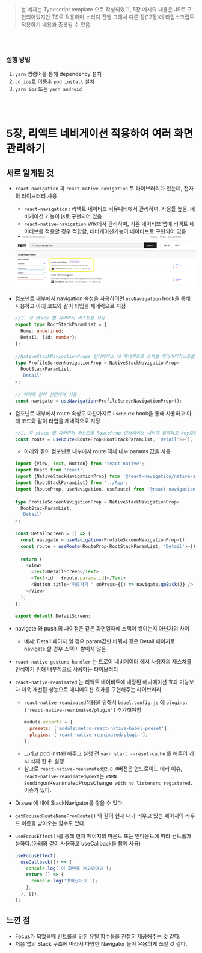 > 본 예제는 Typescript template 으로 작성되었고, 5장 예시의 내용은 JS로 구현되어있지만 TS로 적용하며 스터디 진행
> 그래서 다른 장(12장)에 타입스크립트 적용하기 내용과 중복될 수 있음

<br/>

<br/>

### 실행 방법

1. `yarn` 명령어를 통해 dependency 설치
2. `cd ios`로 이동후 `pod install` 설치
3. `yarn ios` 또는 `yarn android`

<br/>
<br/>

# 5장, 리액트 네비게이션 적용하여 여러 화면 관리하기

## 새로 알게된 것

- `react-navigation` 과 `react-native-navigation` 두 라이브러리가 있는데, 전자의 라이브러리 사용

  - `react-navigation` : 리액트 네이티브 커뮤니티에서 관리하며, 사용률 높음, 네비게이션 기능이 js로 구현되어 있음
  - `react-native-navigation` Wix에서 관리하며, 기존 네이티브 앱에 리액트 네이티브를 적용할 경우 적합함, 네비게이션기능이 네이티브로 구현되어 있음

  <img src="../capture/differntLibrary.png" width="800">

  <br/>

- 컴포넌트 내부에서 navigation 속성을 사용하려면 `useNavigation` hook을 통해 사용하고 아래 코드와 같이 타입을 제네릭으로 지정

  ```typescript
  //1. 각 stack 별 파라미터 리스트를 작성
  export type RootStackParamList = {
    Home: undefined;
    Detail: {id: number};
  };

  //NativeStackNavigationProps 인터페이스 내 제네릭으로 스택별 파라미터리스트를 넣고 Record로 key 값을 받고 있으니 해당하는 key값 입력
  type ProfileScreenNavigationProp = NativeStackNavigationProp<
    RootStackParamList,
    'Detail'
  >;

  // 아래와 같이 선언하여 사용
  const navigate = useNavigation<ProfileScreenNavigationProp>();
  ```

- 컴포넌트 내부에서 route 속성도 마찬가지로 `useRoute` hook을 통해 사용하고 아래 코드와 같이 타입을 제네릭으로 지정

  ```typescript
  //1. 각 stack 별 파라미터 리스트를 RouteProp 인터페이스 내부에 입력하고 key값도 함께 입력
  const route = useRoute<RouteProp<RootStackParamList, 'Detail'>>();
  ```

  - 아래와 같이 컴포넌트 내부에서 route 객체 내부 params 값을 사용

  ```typescript
  import {View, Text, Button} from 'react-native';
  import React from 'react';
  import {NativeStackNavigationProp} from '@react-navigation/native-stack';
  import {RootStackParamList} from '../App';
  import {RouteProp, useNavigation, useRoute} from '@react-navigation/native';

  type ProfileScreenNavigationProp = NativeStackNavigationProp<
    RootStackParamList,
    'Detail'
  >;

  const DetailScreen = () => {
    const navigate = useNavigation<ProfileScreenNavigationProp>();
    const route = useRoute<RouteProp<RootStackParamList, 'Detail'>>();

    return (
      <View>
        <Text>DetailScreen</Text>
        <Text>id : {route.params.id}</Text>
        <Button title="뒤로가기 " onPress={() => navigate.goBack()} />
      </View>
    );
  };

  export default DetailScreen;
  ```

- navigate 와 push 의 차이점은 같은 화면일때에 스택이 쌓이는지 아닌지의 차이

  - 예시: Detail 페이지 일 경우 param값만 바꿔서 같은 Detail 페이지로 navigate 할 경우 스택이 쌓이지 않음

- `react-native-gesture-handler` 는 드로어 네비게이터 에서 사용자의 제스처를 인식하기 위해 내부적으로 사용하는 라이브러리
- `react-native-reanimated` 는 리액트 네이비트에 내장된 애니메이션 효과 기능보다 더욱 개선된 성능으로 애니메이션 효과를 구현해주는 라이브러리
  - `react-native-reanimated`적용을 위해서 `babel.config.js` 에 `plugins: ['react-native-reanimated/plugin']` 추가해야함
    ```javascript
    module.exports = {
      presets: ['module:metro-react-native-babel-preset'],
      plugins: ['react-native-reanimated/plugin'],
    };
    ```
  - 그리고 pod install 해주고 실행 전 `yarn start --reset-cache` 를 해주어 캐시 삭제 한 뒤 실행
  - 참고로 `react-native-reanimated@2.8.0`버전은 안드로이드 에러 이슈, `react-native-reanimated@next`는 `WARN Sending`onReanimatedPropsChange` with no listeners registered.`이슈가 있다.
- Drawer에 내에 StackNavigator를 쌓을 수 있다.
- `getFocusedRouteNameFromRoute()` 와 같이 현재 내가 띄우고 있는 페이지의 라우드 이름을 받아오는 함수도 있다.
- `useFocusEffect()`를 통해 현재 페이지의 마운트 또는 언마운트에 따라 컨트롤가능하다.(아래와 같이 사용하고 useCallback을 함께 사용)
  ```javascript
  useFocusEffect(
    useCallback(() => {
      console.log('이 화면을 보고있어요');
      return () => {
        console.log('벗어났어요 ');
      };
    }, []),
  );
  ```

## 느낀 점

- Focus가 되었을때 컨트롤을 위한 유틸 함수들을 친절히 제공해주는 것 같다.
- 처음 앱의 Stack 구조에 따라서 다양한 Navigator 들이 유용하게 쓰일 것 같다.
